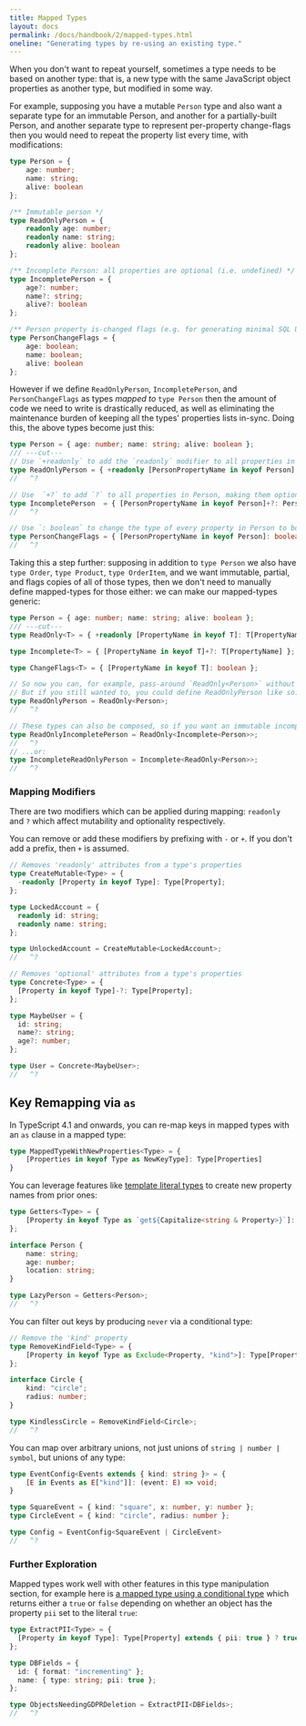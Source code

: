```yaml
---
title: Mapped Types
layout: docs
permalink: /docs/handbook/2/mapped-types.html
oneline: "Generating types by re-using an existing type."
---
```


When you don't want to repeat yourself, sometimes a type needs to be based on another type: that is, a new type with the same JavaScript object properties as another type, but modified in some way.

For example, supposing you have a mutable `Person` type and also want a separate type for an immutable Person, and another for a partially-built Person, and another separate type to represent per-property change-flags then you would need to repeat the property list every time, with modifications:

```ts twoslash
type Person = {
    age: number;
    name: string;
    alive: boolean
};

/** Immutable person */
type ReadOnlyPerson = {
    readonly age: number;
    readonly name: string;
    readonly alive: boolean
};

/** Incomplete Person: all properties are optional (i.e. undefined) */
type IncompletePerson = {
    age?: number;
    name?: string;
    alive?: boolean
};

/** Person property is-changed flags (e.g. for generating minimal SQL UPDATE statements)  */
type PersonChangeFlags = {
    age: boolean;
    name: boolean;
    alive: boolean
};
```

However if we define `ReadOnlyPerson`, `IncompletePerson`, and `PersonChangeFlags` as types _mapped to_ `type Person` then the amount of code we need to write is drastically reduced, as well as eliminating the maintenance burden of keeping all the types' properties lists in-sync. Doing this, the above types become just this:

```ts twoslash
type Person = { age: number; name: string; alive: boolean };
/// ---cut---
// Use `+readonly` to add the `readonly` modifier to all properties in Person:
type ReadOnlyPerson = { +readonly [PersonPropertyName in keyof Person]: Person[PersonPropertyName] };
//   ^?

// Use  `+?` to add `?` to all properties in Person, making them optional (i.e. maybe-undefined):
type IncompletePerson  = { [PersonPropertyName in keyof Person]+?: Person[PersonPropertyName] };
//   ^?

// Use `: boolean` to change the type of every property in Person to boolean:
type PersonChangeFlags = { [PersonPropertyName in keyof Person]: boolean };
//   ^?
```

Taking this a step further: supposing in addition to `type Person` we also have `type Order`, `type Product`, `type OrderItem`, and we want immutable, partial, and flags copies of all of those types, then we don't need to manually define mapped-types for those either: we can make our mapped-types generic:

```ts twoslash
type Person = { age: number; name: string; alive: boolean };
/// ---cut---
type ReadOnly<T> = { +readonly [PropertyName in keyof T]: T[PropertyName] };

type Incomplete<T> = { [PropertyName in keyof T]+?: T[PropertyName] };

type ChangeFlags<T> = { [PropertyName in keyof T]: boolean };

// So now you can, for example, pass-around `ReadOnly<Person>` without needing to define `type ReadOnlyPerson`.
// But if you still wanted to, you could define ReadOnlyPerson like so:
type ReadOnlyPerson = ReadOnly<Person>;
//   ^?

// These types can also be composed, so if you want an immutable incomplete Person you can do this:
type ReadOnlyIncompletePerson = ReadOnly<Incomplete<Person>>;
//   ^?
// ...or:
type IncompleteReadOnlyPerson = Incomplete<ReadOnly<Person>>;
//   ^?
```

### Mapping Modifiers

There are two modifiers which can be applied during mapping: `readonly` and `?` which affect mutability and optionality respectively.

You can remove or add these modifiers by prefixing with `-` or `+`. If you don't add a prefix, then `+` is assumed.

```ts twoslash
// Removes 'readonly' attributes from a type's properties
type CreateMutable<Type> = {
  -readonly [Property in keyof Type]: Type[Property];
};

type LockedAccount = {
  readonly id: string;
  readonly name: string;
};

type UnlockedAccount = CreateMutable<LockedAccount>;
//   ^?
```

```ts twoslash
// Removes 'optional' attributes from a type's properties
type Concrete<Type> = {
  [Property in keyof Type]-?: Type[Property];
};

type MaybeUser = {
  id: string;
  name?: string;
  age?: number;
};

type User = Concrete<MaybeUser>;
//   ^?
```

## Key Remapping via `as`

In TypeScript 4.1 and onwards, you can re-map keys in mapped types with an `as` clause in a mapped type:

```ts
type MappedTypeWithNewProperties<Type> = {
    [Properties in keyof Type as NewKeyType]: Type[Properties]
}
```

You can leverage features like [template literal types](/docs/handbook/2/template-literal-types.html) to create new property names from prior ones:

```ts twoslash
type Getters<Type> = {
    [Property in keyof Type as `get${Capitalize<string & Property>}`]: () => Type[Property]
};

interface Person {
    name: string;
    age: number;
    location: string;
}

type LazyPerson = Getters<Person>;
//   ^?
```

You can filter out keys by producing `never` via a conditional type:

```ts twoslash
// Remove the 'kind' property
type RemoveKindField<Type> = {
    [Property in keyof Type as Exclude<Property, "kind">]: Type[Property]
};

interface Circle {
    kind: "circle";
    radius: number;
}

type KindlessCircle = RemoveKindField<Circle>;
//   ^?
```

You can map over arbitrary unions, not just unions of `string | number | symbol`, but unions of any type:

```ts twoslash
type EventConfig<Events extends { kind: string }> = {
    [E in Events as E["kind"]]: (event: E) => void;
}

type SquareEvent = { kind: "square", x: number, y: number };
type CircleEvent = { kind: "circle", radius: number };

type Config = EventConfig<SquareEvent | CircleEvent>
//   ^?
```

### Further Exploration

Mapped types work well with other features in this type manipulation section, for example here is [a mapped type using a conditional type](/docs/handbook/2/conditional-types.html) which returns either a `true` or `false` depending on whether an object has the property `pii` set to the literal `true`:

```ts twoslash
type ExtractPII<Type> = {
  [Property in keyof Type]: Type[Property] extends { pii: true } ? true : false;
};

type DBFields = {
  id: { format: "incrementing" };
  name: { type: string; pii: true };
};

type ObjectsNeedingGDPRDeletion = ExtractPII<DBFields>;
//   ^?
```
